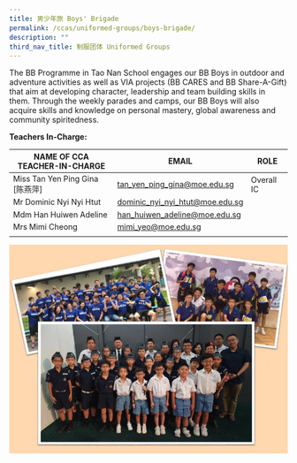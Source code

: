 ```yaml
---
title: 男少年旅 Boys' Brigade
permalink: /ccas/uniformed-groups/boys-brigade/
description: ""
third_nav_title: 制服团体 Uniformed Groups
---
```

The BB Programme in Tao Nan School engages our BB Boys in outdoor and adventure activities as well as VIA projects (BB CARES and BB Share-A-Gift) that aim at developing character, leadership and team building skills in them. Through the weekly parades and camps, our BB Boys will also acquire skills and knowledge on personal mastery, global awareness and community spiritedness.  

**Teachers In-Charge:**

| NAME OF CCA<br>TEACHER-IN-CHARGE | EMAIL | ROLE |
|---|---|---|
| Miss Tan Yen Ping Gina [陈燕萍] | tan_yen_ping_gina@moe.edu.sg | Overall IC |
| Mr Dominic Nyi Nyi Htut | dominic_nyi_nyi_htut@moe.edu.sg |   |
| Mdm Han Huiwen Adeline | han_huiwen_adeline@moe.edu.sg |   |
| Mrs Mimi Cheong | mimi_yeo@moe.edu.sg |  |
| | | |

![](/images/Slide18.jpg)